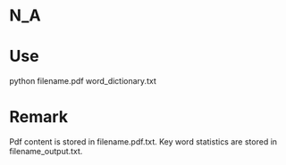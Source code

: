 # N_A

# Use
python filename.pdf word_dictionary.txt

# Remark
Pdf content is stored in filename.pdf.txt. 
Key word statistics are stored in filename_output.txt.